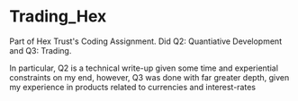 # Trading_Hex
Part of Hex Trust's Coding Assignment. Did Q2: Quantiative Development and Q3: Trading.

In particular, Q2 is a technical write-up given some time and experiential constraints on my end, however, Q3 was done with far greater depth, given my experience in products related to currencies and interest-rates 
